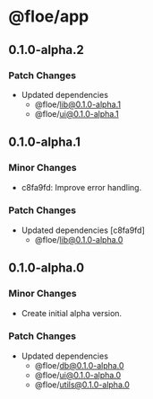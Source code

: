 # @floe/app

## 0.1.0-alpha.2

### Patch Changes

- Updated dependencies
  - @floe/lib@0.1.0-alpha.1
  - @floe/ui@0.1.0-alpha.1

## 0.1.0-alpha.1

### Minor Changes

- c8fa9fd: Improve error handling.

### Patch Changes

- Updated dependencies [c8fa9fd]
  - @floe/lib@0.1.0-alpha.0

## 0.1.0-alpha.0

### Minor Changes

- Create initial alpha version.

### Patch Changes

- Updated dependencies
  - @floe/db@0.1.0-alpha.0
  - @floe/ui@0.1.0-alpha.0
  - @floe/utils@0.1.0-alpha.0
